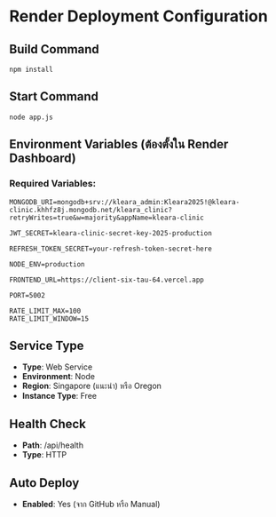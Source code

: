 # Render Deployment Configuration

## Build Command
```
npm install
```

## Start Command
```
node app.js
```

## Environment Variables (ต้องตั้งใน Render Dashboard)

### Required Variables:
```
MONGODB_URI=mongodb+srv://kleara_admin:Kleara2025!@kleara-clinic.khhfz8j.mongodb.net/kleara_clinic?retryWrites=true&w=majority&appName=kleara-clinic

JWT_SECRET=kleara-clinic-secret-key-2025-production

REFRESH_TOKEN_SECRET=your-refresh-token-secret-here

NODE_ENV=production

FRONTEND_URL=https://client-six-tau-64.vercel.app

PORT=5002

RATE_LIMIT_MAX=100
RATE_LIMIT_WINDOW=15
```

## Service Type
- **Type**: Web Service
- **Environment**: Node
- **Region**: Singapore (แนะนำ) หรือ Oregon
- **Instance Type**: Free

## Health Check
- **Path**: /api/health
- **Type**: HTTP

## Auto Deploy
- **Enabled**: Yes (จาก GitHub หรือ Manual)
